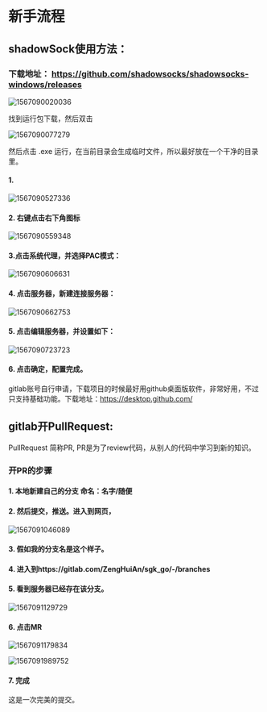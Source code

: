 # 新手流程

## shadowSock使用方法：

### 下载地址： https://github.com/shadowsocks/shadowsocks-windows/releases

![1567090020036](https://github.com/ZengHuiAn/dev_go/blob/master/readmeImages/1567090020036.png)

找到运行包下载，然后双击

![1567090077279](https://github.com/ZengHuiAn/dev_go/blob/master/readmeImages/1567090077279.png)

然后点击 .exe 运行，在当前目录会生成临时文件，所以最好放在一个干净的目录里。

#### 1.

![1567090527336](https://github.com/ZengHuiAn/dev_go/blob/master/readmeImages/1567090527336.png)

#### 2. 右键点击右下角图标

![1567090559348](https://github.com/ZengHuiAn/dev_go/blob/master/readmeImages/1567090559348.png)

#### 3.点击系统代理，并选择PAC模式：

![1567090606631](https://github.com/ZengHuiAn/dev_go/blob/master/readmeImages/1567090606631.png)

#### 4. 点击服务器，新建连接服务器：

![1567090662753](https://github.com/ZengHuiAn/dev_go/blob/master/readmeImages/1567090662753.png)

#### 5. 点击编辑服务器，并设置如下：

![1567090723723](https://github.com/ZengHuiAn/dev_go/blob/master/readmeImages/1567090723723.png)

#### 6. 点击确定，配置完成。

gitlab账号自行申请，下载项目的时候最好用github桌面版软件，非常好用，不过只支持基础功能。下载地址：https://desktop.github.com/

## gitlab开PullRequest:

PullRequest 简称PR, PR是为了review代码，从别人的代码中学习到新的知识。

### 开PR的步骤

#### 1.  本地新建自己的分支 命名：名字/随便

#### 2. 然后提交，推送。进入到网页，

![1567091046089](https://github.com/ZengHuiAn/dev_go/blob/master/readmeImages/1567091046089.png)

#### 3. 假如我的分支名是这个样子。

#### 4. 进入到https://gitlab.com/ZengHuiAn/sgk_go/-/branches

#### 5. 看到服务器已经存在该分支。

![1567091129729](https://github.com/ZengHuiAn/dev_go/blob/master/readmeImages/1567091129729.png)

#### 6. 点击MR

![1567091179834](https://github.com/ZengHuiAn/dev_go/blob/master/readmeImages/1567091179834.png)



![1567091989752](https://github.com/ZengHuiAn/dev_go/blob/master/readmeImages/1567091989752.png)

#### 7. 完成

这是一次完美的提交。